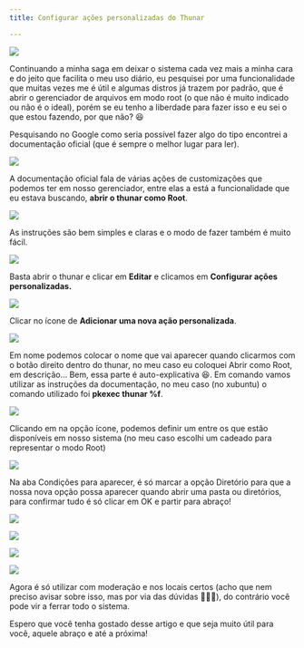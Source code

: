 ```yaml
---
title: Configurar ações personalizadas do Thunar

---
```

![](https://i.imgur.com/RnntJF2.png)

Continuando a minha saga em deixar o sistema cada vez mais a minha cara e do jeito que facilita o meu uso diário, eu pesquisei por uma funcionalidade que muitas vezes me é útil e algumas distros já trazem por padrão, que é abrir o gerenciador de arquivos em modo root (o que não é muito indicado ou não é o ideal), porém se eu tenho a liberdade para fazer isso e eu sei o que estou fazendo, por que não? 😆

Pesquisando no Google como seria possível fazer algo do tipo encontrei a documentação oficial (que é sempre o melhor lugar para ler).

![](https://i.imgur.com/nKmkM2f.png)

A documentação oficial fala de várias ações de customizações que podemos ter em nosso gerenciador, entre elas a está a funcionalidade que eu estava buscando, **abrir o thunar como Root**.

![](https://i.imgur.com/eoM7BeG.png)

As instruções são bem simples e claras e o modo de fazer também é muito fácil.

![](https://i.imgur.com/tsvqtFH.png)

Basta abrir o thunar e clicar em **Editar** e clicamos em **Configurar ações personalizadas.**

![](https://i.imgur.com/w7ttloE.png)

Clicar no ícone de **Adicionar uma nova ação personalizada**.

![](https://i.imgur.com/OaeT5gV.png)

Em nome podemos colocar o nome que vai aparecer quando clicarmos com o botão direito dentro do thunar, no meu caso eu coloquei Abrir como Root, em descrição… Bem, essa parte é auto-explicativa 😆. Em comando vamos utilizar as instruções da documentação, no meu caso (no xubuntu) o comando utilizado foi **pkexec thunar %f**.

![](https://i.imgur.com/oQ8grT6.png)

Clicando em na opção ícone, podemos definir um entre os que estão disponíveis em nosso sistema (no meu caso escolhi um cadeado para representar o modo Root)

![](https://i.imgur.com/yjL2oDQ.png)

Na aba Condições para aparecer, é só marcar a opção Diretório para que a nossa nova opção possa aparecer quando abrir uma pasta ou diretórios, para confirmar tudo é só clicar em OK e partir para abraço!

![](https://i.imgur.com/AaakeYE.png)

![](https://i.imgur.com/CWXsjIv.png)

![](https://i.imgur.com/PqvodDY.png)

![](https://i.imgur.com/RnntJF2.png)

Agora é só utilizar com moderação e nos locais certos (acho que nem preciso avisar sobre isso, mas por via das dúvidas 🤷‍♂️😆), do contrário você pode vir a ferrar todo o sistema.

Espero que você tenha gostado desse artigo e que seja muito útil para você, aquele abraço e até a próxima!